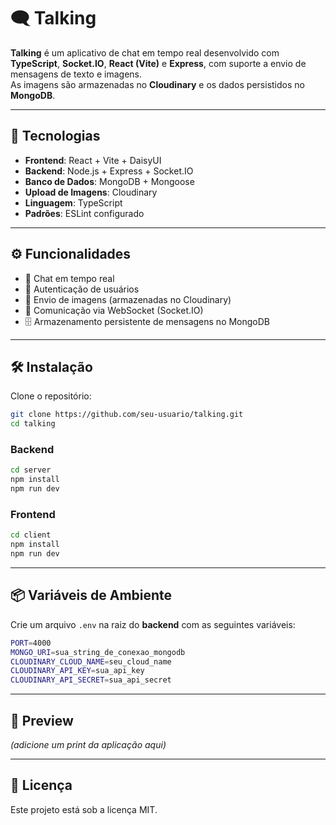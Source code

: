 # 🗨️ Talking

**Talking** é um aplicativo de chat em tempo real desenvolvido com **TypeScript**, **Socket.IO**, **React (Vite)** e **Express**, com suporte a envio de mensagens de texto e imagens.  
As imagens são armazenadas no **Cloudinary** e os dados persistidos no **MongoDB**.  

---

## 🚀 Tecnologias

- **Frontend**: React + Vite + DaisyUI  
- **Backend**: Node.js + Express + Socket.IO  
- **Banco de Dados**: MongoDB + Mongoose  
- **Upload de Imagens**: Cloudinary  
- **Linguagem**: TypeScript  
- **Padrões**: ESLint configurado  

---

## ⚙️ Funcionalidades

- 💬 Chat em tempo real  
- 👤 Autenticação de usuários  
- 📸 Envio de imagens (armazenadas no Cloudinary)  
- 📡 Comunicação via WebSocket (Socket.IO)  
- 🗄️ Armazenamento persistente de mensagens no MongoDB  

---

## 🛠️ Instalação

Clone o repositório:

```bash
git clone https://github.com/seu-usuario/talking.git
cd talking
```

### Backend

```bash
cd server
npm install
npm run dev
```

### Frontend

```bash
cd client
npm install
npm run dev
```

---

## 📦 Variáveis de Ambiente

Crie um arquivo `.env` na raiz do **backend** com as seguintes variáveis:

```bash
PORT=4000
MONGO_URI=sua_string_de_conexao_mongodb
CLOUDINARY_CLOUD_NAME=seu_cloud_name
CLOUDINARY_API_KEY=sua_api_key
CLOUDINARY_API_SECRET=sua_api_secret
```

---

## 📸 Preview

_(adicione um print da aplicação aqui)_  

---

## 📜 Licença

Este projeto está sob a licença MIT.  
